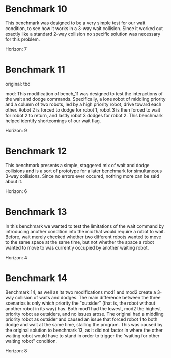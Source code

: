 # Benchmark 10
This benchmark was designed to be a very simple test for our wait condition, to see how it works in a 3-way wait collision. Since it worked out exactly like a standard 2-way collision no specific solution was necessary for this problem.

Horizon: 7

# Benchmark 11
original: tbd

mod: This modification of bench_11 was designed to test the interactions of the wait and dodge commands. Specifically, a lone robot of middling priority and a column of two robots, led by a high priority robot, drive toward each other. Robot 2 is forced to dodge for robot 1, robot 3 is then forced to wait for robot 2 to return, and lastly robot 3 dodges for robot 2. This benchmark helped identify shortcomings of our wait flag.

Horizon: 9

# Benchmark 12
This benchmark presents a simple, staggered mix of wait and dodge collisions and is a sort of prototype for a later benchmark for simultaneous 3-way collisions. Since no errors ever occured, nothing more can be said about it.

Horizon: 6

# Benchmark 13
In this benchmark we wanted to test the limitations of the wait command by introducing another condition into the mix that would require a robot to wait. Before, wait merely checked whether two different robots wanted to move to the same space at the same time, but not whether the space a robot wanted to move to was currently occupied by another waiting robot.

Horizon: 4

# Benchmark 14
Benchmark 14, as well as its two modifications mod1 and mod2 create a 3-way collision of waits and dodges. The main difference between the three scenarios is only which priority the "outsider" (that is, the robot without another robot in its way) has. Both mod1 had the lowest, mod2 the highest priority robot as outsiders, and no issues arose. The original had a middling priority robot as outsider and caused an issue that forced robot 1 to both dodge and wait at the same time, stalling the program. This was caused by the original solution to benchmark 13, as it did not factor in where the other waiting robot would have to stand in order to trigger the 'waiting for other waiting robot" condition. 

Horizon: 8


